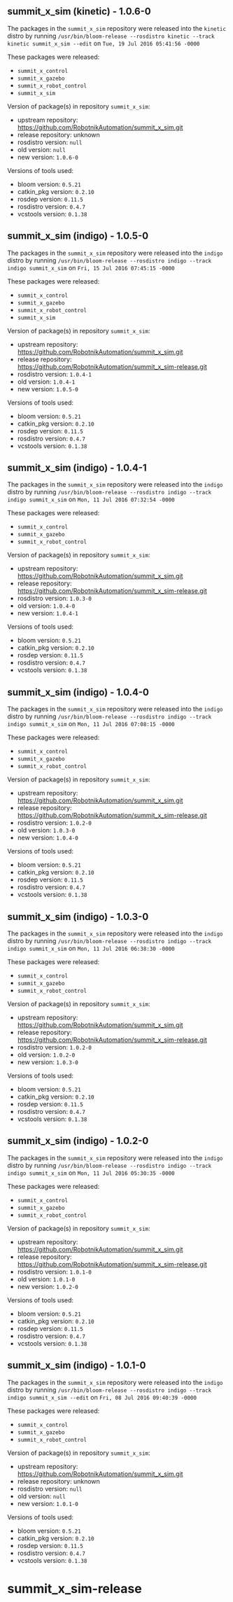 ## summit_x_sim (kinetic) - 1.0.6-0

The packages in the `summit_x_sim` repository were released into the `kinetic` distro by running `/usr/bin/bloom-release --rosdistro kinetic --track kinetic summit_x_sim --edit` on `Tue, 19 Jul 2016 05:41:56 -0000`

These packages were released:
- `summit_x_control`
- `summit_x_gazebo`
- `summit_x_robot_control`
- `summit_x_sim`

Version of package(s) in repository `summit_x_sim`:

- upstream repository: https://github.com/RobotnikAutomation/summit_x_sim.git
- release repository: unknown
- rosdistro version: `null`
- old version: `null`
- new version: `1.0.6-0`

Versions of tools used:

- bloom version: `0.5.21`
- catkin_pkg version: `0.2.10`
- rosdep version: `0.11.5`
- rosdistro version: `0.4.7`
- vcstools version: `0.1.38`


## summit_x_sim (indigo) - 1.0.5-0

The packages in the `summit_x_sim` repository were released into the `indigo` distro by running `/usr/bin/bloom-release --rosdistro indigo --track indigo summit_x_sim` on `Fri, 15 Jul 2016 07:45:15 -0000`

These packages were released:
- `summit_x_control`
- `summit_x_gazebo`
- `summit_x_robot_control`
- `summit_x_sim`

Version of package(s) in repository `summit_x_sim`:

- upstream repository: https://github.com/RobotnikAutomation/summit_x_sim.git
- release repository: https://github.com/RobotnikAutomation/summit_x_sim-release.git
- rosdistro version: `1.0.4-1`
- old version: `1.0.4-1`
- new version: `1.0.5-0`

Versions of tools used:

- bloom version: `0.5.21`
- catkin_pkg version: `0.2.10`
- rosdep version: `0.11.5`
- rosdistro version: `0.4.7`
- vcstools version: `0.1.38`


## summit_x_sim (indigo) - 1.0.4-1

The packages in the `summit_x_sim` repository were released into the `indigo` distro by running `/usr/bin/bloom-release --rosdistro indigo --track indigo summit_x_sim` on `Mon, 11 Jul 2016 07:32:54 -0000`

These packages were released:
- `summit_x_control`
- `summit_x_gazebo`
- `summit_x_robot_control`

Version of package(s) in repository `summit_x_sim`:

- upstream repository: https://github.com/RobotnikAutomation/summit_x_sim.git
- release repository: https://github.com/RobotnikAutomation/summit_x_sim-release.git
- rosdistro version: `1.0.3-0`
- old version: `1.0.4-0`
- new version: `1.0.4-1`

Versions of tools used:

- bloom version: `0.5.21`
- catkin_pkg version: `0.2.10`
- rosdep version: `0.11.5`
- rosdistro version: `0.4.7`
- vcstools version: `0.1.38`


## summit_x_sim (indigo) - 1.0.4-0

The packages in the `summit_x_sim` repository were released into the `indigo` distro by running `/usr/bin/bloom-release --rosdistro indigo --track indigo summit_x_sim` on `Mon, 11 Jul 2016 07:08:15 -0000`

These packages were released:
- `summit_x_control`
- `summit_x_gazebo`
- `summit_x_robot_control`

Version of package(s) in repository `summit_x_sim`:

- upstream repository: https://github.com/RobotnikAutomation/summit_x_sim.git
- release repository: https://github.com/RobotnikAutomation/summit_x_sim-release.git
- rosdistro version: `1.0.2-0`
- old version: `1.0.3-0`
- new version: `1.0.4-0`

Versions of tools used:

- bloom version: `0.5.21`
- catkin_pkg version: `0.2.10`
- rosdep version: `0.11.5`
- rosdistro version: `0.4.7`
- vcstools version: `0.1.38`


## summit_x_sim (indigo) - 1.0.3-0

The packages in the `summit_x_sim` repository were released into the `indigo` distro by running `/usr/bin/bloom-release --rosdistro indigo --track indigo summit_x_sim` on `Mon, 11 Jul 2016 06:38:30 -0000`

These packages were released:
- `summit_x_control`
- `summit_x_gazebo`
- `summit_x_robot_control`

Version of package(s) in repository `summit_x_sim`:

- upstream repository: https://github.com/RobotnikAutomation/summit_x_sim.git
- release repository: https://github.com/RobotnikAutomation/summit_x_sim-release.git
- rosdistro version: `1.0.2-0`
- old version: `1.0.2-0`
- new version: `1.0.3-0`

Versions of tools used:

- bloom version: `0.5.21`
- catkin_pkg version: `0.2.10`
- rosdep version: `0.11.5`
- rosdistro version: `0.4.7`
- vcstools version: `0.1.38`


## summit_x_sim (indigo) - 1.0.2-0

The packages in the `summit_x_sim` repository were released into the `indigo` distro by running `/usr/bin/bloom-release --rosdistro indigo --track indigo summit_x_sim` on `Mon, 11 Jul 2016 05:30:35 -0000`

These packages were released:
- `summit_x_control`
- `summit_x_gazebo`
- `summit_x_robot_control`

Version of package(s) in repository `summit_x_sim`:

- upstream repository: https://github.com/RobotnikAutomation/summit_x_sim.git
- release repository: https://github.com/RobotnikAutomation/summit_x_sim-release.git
- rosdistro version: `1.0.1-0`
- old version: `1.0.1-0`
- new version: `1.0.2-0`

Versions of tools used:

- bloom version: `0.5.21`
- catkin_pkg version: `0.2.10`
- rosdep version: `0.11.5`
- rosdistro version: `0.4.7`
- vcstools version: `0.1.38`


## summit_x_sim (indigo) - 1.0.1-0

The packages in the `summit_x_sim` repository were released into the `indigo` distro by running `/usr/bin/bloom-release --rosdistro indigo --track indigo summit_x_sim --edit` on `Fri, 08 Jul 2016 09:40:39 -0000`

These packages were released:
- `summit_x_control`
- `summit_x_gazebo`
- `summit_x_robot_control`

Version of package(s) in repository `summit_x_sim`:

- upstream repository: https://github.com/RobotnikAutomation/summit_x_sim.git
- release repository: unknown
- rosdistro version: `null`
- old version: `null`
- new version: `1.0.1-0`

Versions of tools used:

- bloom version: `0.5.21`
- catkin_pkg version: `0.2.10`
- rosdep version: `0.11.5`
- rosdistro version: `0.4.7`
- vcstools version: `0.1.38`


# summit_x_sim-release